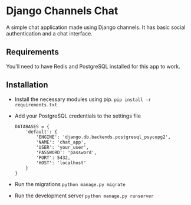 # Django Channels Chat

A simple chat application made using Django channels. It has basic social authentication and a chat interface.

## Requirements

You'll need to have Redis and PostgreSQL installed for this app to work.

## Installation

- Install the necessary modules using pip.
```pip install -r requirements.txt```

- Add your PostgreSQL credentials to the settings file
    ```
    DATABASES = {
        'default': {
            'ENGINE': 'django.db.backends.postgresql_psycopg2',
            'NAME': 'chat_app',
            'USER': 'your_user',
            'PASSWORD': 'password',
            'PORT': 5432,
            'HOST': 'localhost'
        }
    }
    ```

- Run the migrations
```python manage.py migrate```

- Run the development server ```python manage.py runserver```